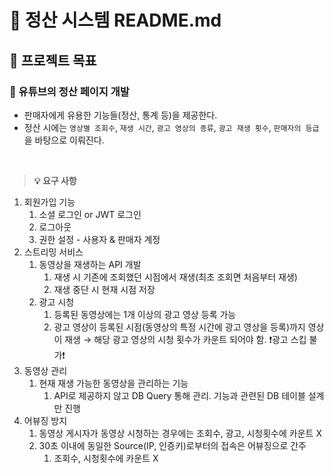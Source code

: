 # 🧮 정산 시스템 README.md

## 📌 프로젝트 목표

### 🍉 유튜브의 정산 페이지 개발

- 판매자에게 유용한 기능들(정산, 통계 등)을 제공한다.
- 정산 시에는 `영상별 조회수`, `재생 시간`, `광고 영상의 종류`, `광고 재생 횟수`, `판매자의 등급`을 바탕으로 이뤄진다.
<br/>

> **💡 요구 사항**

1. 회원가입 기능
    1. 소셜 로그인 or JWT 로그인
    2. 로그아웃
    3. 권한 설정 - 사용자 & 판매자 계정
2. 스트리밍 서비스
    1. 동영상을 재생하는 API 개발
        1. 재생 시 기존에 조회했던 시점에서 재생(최초 조회면 처음부터 재생)
        2. 재생 중단 시 현재 시점 저장
    2. 광고 시청
        1. 등록된 동영상에는 1개 이상의 광고 영상 등록 가능
        2. 광고 영상이 등록된 시점(동영상의 특정 시간에 광고 영상을 등록)까지 영상이 재생 → 해당 광고 영상의 시청 횟수가 카운트 되어야 함. ❗️광고 스킵 불가❗️
3. 동영상 관리
    1. 현재 재생 가능한 동영상을 관리하는 기능
        1. API로 제공하지 않고 DB Query 통해 관리. 기능과 관련된 DB 테이블 설계만 진행
4. 어뷰징 방지
    1. 동영상 게시자가 동영상 시청하는 경우에는 조회수, 광고, 시청횟수에 카운트 X
    2. 30초 이내에 동일한 Source(IP, 인증키)로부터의 접속은 어뷰징으로 간주
        1. 조회수, 시청횟수에 카운트 X
